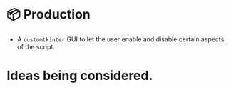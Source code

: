 # 📦 Production 
- A `customtkinter` GUI to let the user enable and disable certain aspects of the script.




# Ideas being considered.
